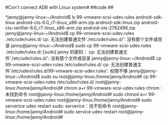 #Con't connect ADB with Linux system#
##code ##

*janny@janny-linux:~/Android$ ls
99-vmware-scsi-udev.rules                      android-sdk-linux
android-cts-6.0_r7-linux_x86-arm.zip           android-sdk-linux.zip
android-cts-verifier-6.0_r7-linux_x86-arm.zip  android-xts-2782496.zip
janny@janny-linux:~/Android$ cp 99-vmware-scsi-udev.rules  ./etc/ude/rules.d/
cp: 无法创建普通文件'./etc/ude/rules.d/': 没有那个文件或目录
janny@janny-linux:~/Android$ sudo cp 99-vmware-scsi-udev.rules ./etc/ude/rules.d/
[sudo] janny 的密码： 
cp: 无法创建普通文件'./etc/ude/rules.d/': 没有那个文件或目录
janny@janny-linux:~/Android$ cp 99-vmware-scsi-udev.rules /etc/udev/rules.d/
cp: 无法创建普通文件'/etc/udev/rules.d/99-vmware-scsi-udev.rules': 权限不够
janny@janny-linux:~/Android$ sudo su
root@janny-linux:/home/janny/Android# cp 99-vmware-scsi-udev.rules /etc/udev/rules.d/
root@janny-linux:/home/janny/Android# chrom a+r 99-vmware-scsi-udev.rules 
chrom：未找到命令
root@janny-linux:/home/janny/Android# sudo chmod a+r 99-vmware-scsi-udev.rules 
root@janny-linux:/home/janny/Android# sudo serverice udev restart
sudo: serverice：找不到命令
root@janny-linux:/home/janny/Android# sudo service udev restart
root@janny-linux:/home/janny/Android# 
